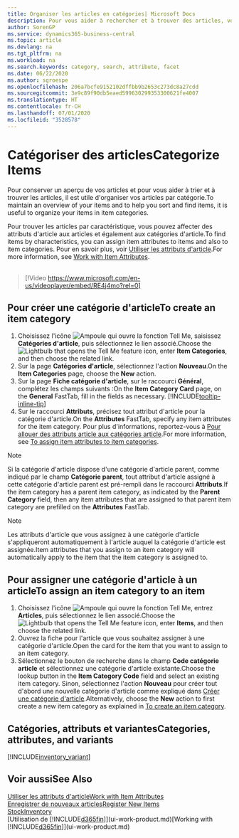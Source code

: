 ```yaml
---
title: Organiser les articles en catégories| Microsoft Docs
description: Pour vous aider à rechercher et à trouver des articles, vous pouvez affecter des attributs d'article et organiser les articles en catégories.
author: SorenGP
ms.service: dynamics365-business-central
ms.topic: article
ms.devlang: na
ms.tgt_pltfrm: na
ms.workload: na
ms.search.keywords: category, search, attribute, facet
ms.date: 06/22/2020
ms.author: sgroespe
ms.openlocfilehash: 206a7bcfe9152102dffbb9b2653c273dc8a27cdd
ms.sourcegitcommit: 3e9c89f90db5eaed599630299353300621fe4007
ms.translationtype: HT
ms.contentlocale: fr-CH
ms.lasthandoff: 07/01/2020
ms.locfileid: "3528578"
---
```

# <a name="categorize-items"></a><span data-ttu-id="2bb7d-103">Catégoriser des articles</span><span class="sxs-lookup"><span data-stu-id="2bb7d-103">Categorize Items</span></span>

<span data-ttu-id="2bb7d-104">Pour conserver un aperçu de vos articles et pour vous aider à trier et à trouver les articles, il est utile d'organiser vos articles par catégorie.</span><span class="sxs-lookup"><span data-stu-id="2bb7d-104">To maintain an overview of your items and to help you sort and find items, it is useful to organize your items in item categories.</span></span>

<span data-ttu-id="2bb7d-105">Pour trouver les articles par caractéristique, vous pouvez affecter des attributs d'article aux articles et également aux catégories d'article.</span><span class="sxs-lookup"><span data-stu-id="2bb7d-105">To find items by characteristics, you can assign item attributes to items and also to item categories.</span></span> <span data-ttu-id="2bb7d-106">Pour en savoir plus, voir [Utiliser les attributs d'article](inventory-how-work-item-attributes.md).</span><span class="sxs-lookup"><span data-stu-id="2bb7d-106">For more information, see [Work with Item Attributes](inventory-how-work-item-attributes.md).</span></span>
<br><br>  

> [!Video https://www.microsoft.com/en-us/videoplayer/embed/RE4j4mo?rel=0]

## <a name="to-create-an-item-category"></a><span data-ttu-id="2bb7d-107">Pour créer une catégorie d'article</span><span class="sxs-lookup"><span data-stu-id="2bb7d-107">To create an item category</span></span>
1. <span data-ttu-id="2bb7d-108">Choisissez l'icône ![Ampoule qui ouvre la fonction Tell Me](media/ui-search/search_small.png "Dites-moi ce que vous voulez faire"), saisissez **Catégories d'article**, puis sélectionnez le lien associé.</span><span class="sxs-lookup"><span data-stu-id="2bb7d-108">Choose the ![Lightbulb that opens the Tell Me feature](media/ui-search/search_small.png "Tell me what you want to do") icon, enter **Item Categories**, and then choose the related link.</span></span>
2. <span data-ttu-id="2bb7d-109">Sur la page **Catégories d'article**, sélectionnez l'action **Nouveau**.</span><span class="sxs-lookup"><span data-stu-id="2bb7d-109">On the **Item Categories** page, choose the **New** action.</span></span>
3. <span data-ttu-id="2bb7d-110">Sur la page **Fiche catégorie d'article**, sur le raccourci **Général**, complétez les champs suivants :</span><span class="sxs-lookup"><span data-stu-id="2bb7d-110">On the **Item Category Card** page, on the **General** FastTab, fill in the fields as necessary.</span></span> [!INCLUDE[tooltip-inline-tip](includes/tooltip-inline-tip_md.md)]
4. <span data-ttu-id="2bb7d-111">Sur le raccourci **Attributs**, précisez tout attribut d'article pour la catégorie d'article.</span><span class="sxs-lookup"><span data-stu-id="2bb7d-111">On the **Attributes** FastTab, specify any item attributes for the item category.</span></span> <span data-ttu-id="2bb7d-112">Pour plus d'informations, reportez-vous à [Pour allouer des attributs article aux catégories article](inventory-how-work-item-attributes.md#to-assign-item-attributes-to-item-categories).</span><span class="sxs-lookup"><span data-stu-id="2bb7d-112">For more information, see [To assign item attributes to item categories](inventory-how-work-item-attributes.md#to-assign-item-attributes-to-item-categories).</span></span>

> [!NOTE]  
> <span data-ttu-id="2bb7d-113">Si la catégorie d'article dispose d'une catégorie d'article parent, comme indiqué par le champ **Catégorie parent**, tout attribut d'article assigné à cette catégorie d'article parent est pré-rempli dans le raccourci **Attributs**.</span><span class="sxs-lookup"><span data-stu-id="2bb7d-113">If the item category has a parent item category, as indicated by the **Parent Category** field, then any item attributes that are assigned to that parent item category are prefilled on the **Attributes** FastTab.</span></span>

> [!NOTE]  
> <span data-ttu-id="2bb7d-114">Les attributs d'article que vous assignez à une catégorie d'article s'appliqueront automatiquement à l'article auquel la catégorie d'article est assignée.</span><span class="sxs-lookup"><span data-stu-id="2bb7d-114">Item attributes that you assign to an item category will automatically apply to the item that the item category is assigned to.</span></span>

## <a name="to-assign-an-item-category-to-an-item"></a><span data-ttu-id="2bb7d-115">Pour assigner une catégorie d'article à un article</span><span class="sxs-lookup"><span data-stu-id="2bb7d-115">To assign an item category to an item</span></span>

1. <span data-ttu-id="2bb7d-116">Choisissez l'icône ![Ampoule qui ouvre la fonction Tell Me](media/ui-search/search_small.png "Dites-moi ce que vous voulez faire"), entrez **Articles**, puis sélectionnez le lien associé.</span><span class="sxs-lookup"><span data-stu-id="2bb7d-116">Choose the ![Lightbulb that opens the Tell Me feature](media/ui-search/search_small.png "Tell me what you want to do") icon, enter **Items**, and then choose the related link.</span></span>
2. <span data-ttu-id="2bb7d-117">Ouvrez la fiche pour l'article que vous souhaitez assigner à une catégorie d'article.</span><span class="sxs-lookup"><span data-stu-id="2bb7d-117">Open the card for the item that you want to assign to an item category.</span></span>
3. <span data-ttu-id="2bb7d-118">Sélectionnez le bouton de recherche dans le champ **Code catégorie article** et sélectionnez une catégorie d'article existante.</span><span class="sxs-lookup"><span data-stu-id="2bb7d-118">Choose the lookup button in the **Item Category Code** field and select an existing item category.</span></span> <span data-ttu-id="2bb7d-119">Sinon, sélectionnez l'action **Nouveau** pour créer tout d'abord une nouvelle catégorie d'article comme expliqué dans [Créer une catégorie d'article](inventory-how-categorize-items.md#to-create-an-item-category).</span><span class="sxs-lookup"><span data-stu-id="2bb7d-119">Alternatively, choose the **New** action to first create a new item category as explained in [To create an item category](inventory-how-categorize-items.md#to-create-an-item-category).</span></span>

## <a name="categories-attributes-and-variants"></a><span data-ttu-id="2bb7d-120">Catégories, attributs et variantes</span><span class="sxs-lookup"><span data-stu-id="2bb7d-120">Categories, attributes, and variants</span></span>

[!INCLUDE[inventory_variant](includes/inventory_variant.md)]

## <a name="see-also"></a><span data-ttu-id="2bb7d-121">Voir aussi</span><span class="sxs-lookup"><span data-stu-id="2bb7d-121">See Also</span></span>

[<span data-ttu-id="2bb7d-122">Utiliser les attributs d'article</span><span class="sxs-lookup"><span data-stu-id="2bb7d-122">Work with Item Attributes</span></span>](inventory-how-work-item-attributes.md)  
[<span data-ttu-id="2bb7d-123">Enregistrer de nouveaux articles</span><span class="sxs-lookup"><span data-stu-id="2bb7d-123">Register New Items</span></span>](inventory-how-register-new-items.md)  
[<span data-ttu-id="2bb7d-124">Stock</span><span class="sxs-lookup"><span data-stu-id="2bb7d-124">Inventory</span></span>](inventory-manage-inventory.md)  
<span data-ttu-id="2bb7d-125">[Utilisation de [!INCLUDE[d365fin](includes/d365fin_md.md)]](ui-work-product.md)</span><span class="sxs-lookup"><span data-stu-id="2bb7d-125">[Working with [!INCLUDE[d365fin](includes/d365fin_md.md)]](ui-work-product.md)</span></span>
